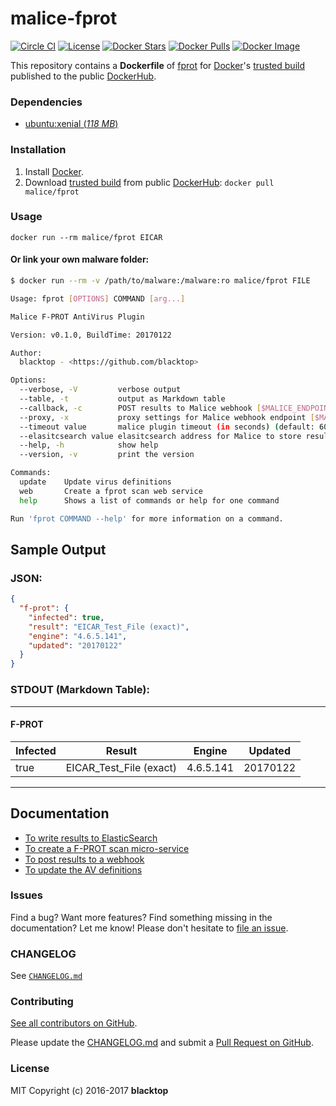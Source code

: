 malice-fprot
============

[![Circle CI](https://circleci.com/gh/maliceio/malice-fprot.png?style=shield)](https://circleci.com/gh/maliceio/malice-fprot) [![License](http://img.shields.io/:license-mit-blue.svg)](http://doge.mit-license.org) [![Docker Stars](https://img.shields.io/docker/stars/malice/fprot.svg)](https://hub.docker.com/r/malice/fprot/) [![Docker Pulls](https://img.shields.io/docker/pulls/malice/fprot.svg)](https://hub.docker.com/r/malice/fprot/) [![Docker Image](https://img.shields.io/badge/docker%20image-299%20MB-blue.svg)](https://hub.docker.com/r/malice/fprot/)

This repository contains a **Dockerfile** of [fprot](http://www.fprot.net/lang/en/) for [Docker](https://www.docker.io/)'s [trusted build](https://index.docker.io/u/malice/fprot/) published to the public [DockerHub](https://index.docker.io/).

### Dependencies

-	[ubuntu:xenial (*118 MB*\)](https://hub.docker.com/r/library/ubuntu/)

### Installation

1.	Install [Docker](https://www.docker.io/).
2.	Download [trusted build](https://hub.docker.com/r/malice/fprot/) from public [DockerHub](https://hub.docker.com): `docker pull malice/fprot`

### Usage

```
docker run --rm malice/fprot EICAR
```

#### Or link your own malware folder:

```bash
$ docker run --rm -v /path/to/malware:/malware:ro malice/fprot FILE

Usage: fprot [OPTIONS] COMMAND [arg...]

Malice F-PROT AntiVirus Plugin

Version: v0.1.0, BuildTime: 20170122

Author:
  blacktop - <https://github.com/blacktop>

Options:
  --verbose, -V         verbose output
  --table, -t	        output as Markdown table
  --callback, -c	    POST results to Malice webhook [$MALICE_ENDPOINT]
  --proxy, -x	        proxy settings for Malice webhook endpoint [$MALICE_PROXY]
  --timeout value       malice plugin timeout (in seconds) (default: 60) [$MALICE_TIMEOUT]    
  --elasitcsearch value elasitcsearch address for Malice to store results [$MALICE_ELASTICSEARCH]   
  --help, -h	        show help
  --version, -v	        print the version

Commands:
  update	Update virus definitions
  web       Create a fprot scan web service  
  help		Shows a list of commands or help for one command

Run 'fprot COMMAND --help' for more information on a command.
```

Sample Output
-------------

### JSON:

```json
{
  "f-prot": {
    "infected": true,
    "result": "EICAR_Test_File (exact)",
    "engine": "4.6.5.141",
    "updated": "20170122"
  }
}
```

### STDOUT (Markdown Table):

---

#### F-PROT

| Infected | Result                  | Engine    | Updated  |
|----------|-------------------------|-----------|----------|
| true     | EICAR_Test_File (exact) | 4.6.5.141 | 20170122 |

---

Documentation
-------------

-	[To write results to ElasticSearch](https://github.com/maliceio/malice-fprot/blob/master/docs/elasticsearch.md)
-	[To create a F-PROT scan micro-service](https://github.com/maliceio/malice-fprot/blob/master/docs/web.md)
-	[To post results to a webhook](https://github.com/maliceio/malice-fprot/blob/master/docs/callback.md)
-	[To update the AV definitions](https://github.com/maliceio/malice-fprot/blob/master/docs/update.md)

### Issues

Find a bug? Want more features? Find something missing in the documentation? Let me know! Please don't hesitate to [file an issue](https://github.com/maliceio/malice-fprot/issues/new).

### CHANGELOG

See [`CHANGELOG.md`](https://github.com/maliceio/malice-fprot/blob/master/CHANGELOG.md)

### Contributing

[See all contributors on GitHub](https://github.com/maliceio/malice-fprot/graphs/contributors).

Please update the [CHANGELOG.md](https://github.com/maliceio/malice-fprot/blob/master/CHANGELOG.md) and submit a [Pull Request on GitHub](https://help.github.com/articles/using-pull-requests/).

### License

MIT Copyright (c) 2016-2017 **blacktop**
